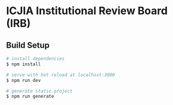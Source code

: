# ICJIA Institutional Review Board (IRB)

## Build Setup

```bash
# install dependencies
$ npm install

# serve with hot reload at localhost:3000
$ npm run dev

# generate static project
$ npm run generate
```
